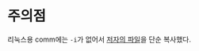 # 주의점

리눅스용 comm에는 `-i`가 없어서 [저자의 파일](https://github.com/kyclark/command-line-rust/tree/main/10_commr/tests/expected)을 단순 복사했다.
